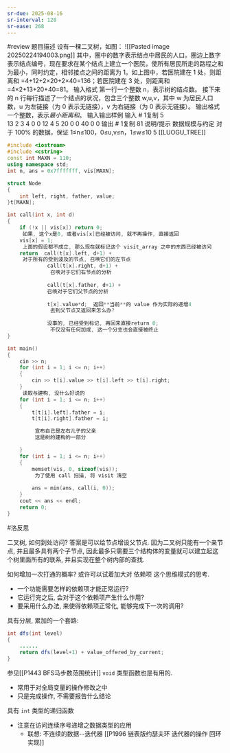 ```yaml
---
sr-due: 2025-08-16
sr-interval: 128
sr-ease: 268
---
```

#review 
题目描述
设有一棵二叉树，如图：
![[Pasted image 20250224194003.png]]
其中，圈中的数字表示结点中居民的人口。圈边上数字表示结点编号，现在要求在某个结点上建立一个医院，使所有居民所走的路程之和为最小，同时约定，相邻接点之间的距离为 1。如上图中，若医院建在 1 处，则距离和 =4+12+2×20+2×40=136；若医院建在 3 处，则距离和 =4×2+13+20+40=81。
输入格式
第一行一个整数 n，表示树的结点数。
接下来的 n 行每行描述了一个结点的状况，包含三个整数 w,u,v，其中 w 为居民人口数，u 为左链接（为 0 表示无链接），v 为右链接（为 0 表示无链接）。
输出格式
一个整数，表示*最小距离和*。
输入输出样例
输入 # 1复制
5						
13 2 3
4 0 0
12 4 5
20 0 0
40 0 0
输出 # 1复制
81
说明/提示
数据规模与约定
对于 100% 的数据，保证 1≤n≤100，0≤u,v≤n，1≤w≤10 
5
[[LUOGU_TREE]]

```cpp
#include <iostream>
#include <cstring>
const int MAXN = 110;
using namespace std;
int n, ans = 0x7fffffff, vis[MAXN];

struct Node
{
    int left, right, father, value;
}t[MAXN];

int call(int x, int d)
{
    if (!x || vis[x]) return 0;
     如果, 这个x是0, 或者vis[x]已经被访问, 就不再操作, 直接返回
    vis[x] = 1;
     上面的假设都不成立, 那么现在就标记这个 visit_array 之中的东西已经被访问
    return  call(t[x].left, d+1) + 
     对于所有的受到波及的节点, 召唤它们的左节点
             call(t[x].right, d+1) + 
              召唤对于它们右节点的分析
              
             call(t[x].father, d+1) + 
             召唤对于它们父节点的分析
             
             t[x].value*d;  返回**当前**的 value 作为实际的递增4
              去到父节点又返回来怎么办?
              
             没事的, 已经受到标记, 再回来直接return 0;
              不仅没有任何加成, 这一个分支也会直接被终止
}

int main()
{
    cin >> n;
    for (int i = 1; i <= n; i++)
    {
        cin >> t[i].value >> t[i].left >> t[i].right;
    }
     读取与建构, 没什么好说的
    for (int i = 1; i <= n; i++)
    {
        t[t[i].left].father = i;
        t[t[i].right].father = i;

         宣布自己是左右儿子的父亲
         这是树的建构的一部分

    }
    for (int i = 1; i <= n; i++)
    {
        memset(vis, 0, sizeof(vis));
         为了使用 call 扫描, 将 visit 清空
         
        ans = min(ans, call(i, 0));
    }
    cout << ans << endl;
    return 0;
}
```

#洛反思 

二叉树, 如何到处访问? 答案是可以给节点增设父节点.
因为二叉树只能有一个亲节点, 并且最多具有两个子节点, 因此最多只需要三个结构体的变量就可以建立起这个树里面所有的联系, 并且实现在整个树内部的查找.

如何增加一次打通的概率? 或许可以试着加大对 依赖项 这个思维模式的思考. 
- 一个功能需要怎样的依赖项才能正常运行? 
- 它运行完之后, 会对于这个依赖项产生什么作用? 
- 要采用什么办法, 来使得依赖项正常化, 能够完成下一次的调用?

具有分层, 累加的一个套路:
```java
int dfs(int level)
{
	......
	return dfs(level+1) + value_offered_by_current;
}
```
参见[[P1443 BFS马步数范围统计]]
`void` 类型函数也是有用的.
- 常用于对全局变量的操作修改之中
- 只是完成操作, 不需要报告什么结论

具有 `int` 类型的递归函数
- 注意在访问连续序号递增之数据类型的应用
	- 联想: 不连续的数据--迭代器 [[P1996 链表版约瑟夫环 迭代器的操作 回环实现]]
